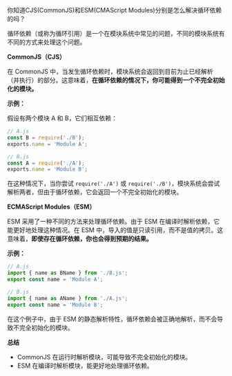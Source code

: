 你知道CJS(CommonJS)和ESM(CMAScript Modules)分别是怎么解决循环依赖的吗？

循环依赖（或称为循环引用）是一个在模块系统中常见的问题，不同的模块系统有不同的方式来处理这个问题。

**CommonJS（CJS）**

在 CommonJS 中，当发生循环依赖时，模块系统会返回到目前为止已经解析（并执行）的部分。这意味着，**在循环依赖的情况下，你可能得到一个不完全初始化的模块。**

**示例：**

假设有两个模块 A 和 B，它们相互依赖：

```javascript
// A.js
const B = require('./B');
exports.name = 'Module A';

// B.js
const A = require('./A');
exports.name = 'Module B';
```

在这种情况下，当你尝试 `require('./A')` 或 `require('./B')`，模块系统会尝试解析两者，但由于循环依赖，它会返回一个不完全初始化的模块。

**ECMAScript Modules（ESM）**

ESM 采用了一种不同的方法来处理循环依赖。由于 ESM 在编译时解析依赖，它能更好地处理这种情况。在 ESM 中，导入的值是只读引用，而不是值的拷贝。这意味着，**即使存在循环依赖，你也会得到预期的结果。**

**示例：**

```javascript
// A.js
import { name as BName } from './B.js';
export const name = 'Module A';

// B.js
import { name as AName } from './A.js';
export const name = 'Module B';
```

在这个例子中，由于 ESM 的静态解析特性，循环依赖会被正确地解析，而不会导致不完全初始化的模块。

**总结**

- CommonJS 在运行时解析模块，可能导致不完全初始化的模块。
- ESM 在编译时解析模块，能更好地处理循环依赖。